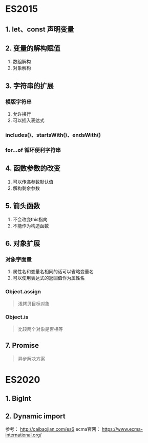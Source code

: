 # ES2015

## 1. let、const 声明变量

## 2. 变量的解构赋值

1. 数组解构
2. 对象解构


## 3. 字符串的扩展

### 模版字符串

1. 允许换行
2. 可以插入表达式

### includes()、startsWith()、endsWith()

### for...of 循环便利字符串


## 4. 函数参数的改变

1. 可以传递参数默认值
2. 解构剩余参数

## 5. 箭头函数

1. 不会改变this指向
2. 不能作为构造函数

## 6. 对象扩展

### 对象字面量

1. 属性名和变量名相同的话可以省略变量名
2. 可以使用表达式的返回值作为属性名

### Object.assign

> 浅拷贝目标对象

### Object.is

> 比较两个对象是否相等

## 7. Promise

> 异步解决方案



# ES2020

## 1. BigInt

## 2. Dynamic import



参考： http://caibaojian.com/es6
ecma官网： https://www.ecma-international.org/



